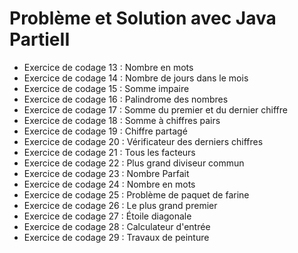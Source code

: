 # Problème et Solution avec Java PartieII


+ Exercice de codage 13 : Nombre en mots
+ Exercice de codage 14 : Nombre de jours dans le mois
+ Exercice de codage 15 : Somme impaire
+ Exercice de codage 16 : Palindrome des nombres
+ Exercice de codage 17 : Somme du premier et du dernier chiffre
+ Exercice de codage 18 : Somme à chiffres pairs
+ Exercice de codage 19 : Chiffre partagé
+ Exercice de codage 20 : Vérificateur des derniers chiffres
+ Exercice de codage 21 : Tous les facteurs
+ Exercice de codage 22 : Plus grand diviseur commun
+ Exercice de codage 23 : Nombre Parfait
+ Exercice de codage 24 : Nombre en mots
+ Exercice de codage 25 : Problème de paquet de farine
+ Exercice de codage 26 : Le plus grand premier
+ Exercice de codage 27 : Étoile diagonale
+ Exercice de codage 28 : Calculateur d'entrée
+ Exercice de codage 29 : Travaux de peinture